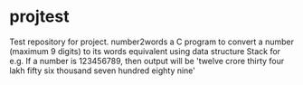 # projtest
Test repository for project.
number2words
a C program to convert a number (maximum 9 digits) to its words equivalent using data structure Stack
for e.g. If a number is 123456789, then output will be 'twelve crore thirty four lakh fifty six thousand seven hundred eighty nine'
